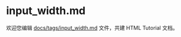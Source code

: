input_width.md
===

欢迎您编辑 <a target="__blank" href="https://github.com/jaywcjlove/html-tutorial/blob/main/docs/tags/input_width.md">docs/tags/input_width.md</a> 文件，共建 HTML Tutorial 文档。